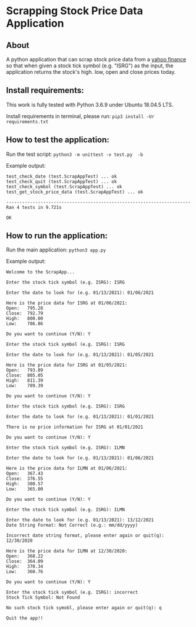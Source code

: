 # Scrapping Stock Price Data Application

## About
A python application that can scrap stock price data from a [yahoo finance](https://finance.yahoo.com/quote/ISRG/history?p=ISRG) so that when given a stock tick symbol (e.g. "ISRG") as the input, the application returns the stock's high. low, open and close prices today.

## Install requirements:
This work is fully tested with Python 3.6.9 under Ubuntu 18.04.5 LTS. 

Install requirements in terminal, please run: ```pip3 install -Ur requirements.txt```

## How to test the application:
Run the test script: ```python3 -m unittest -v test.py  -b```

Example output:

```
test_check_date (test.ScrapAppTest) ... ok
test_check_quit (test.ScrapAppTest) ... ok
test_check_symbol (test.ScrapAppTest) ... ok
test_get_stock_price_data (test.ScrapAppTest) ... ok

----------------------------------------------------------------------
Ran 4 tests in 9.721s

OK
```

## How to run the application:
Run the main application: ```python3 app.py```

Example output:

```
Welcome to the ScrapApp...

Enter the stock tick symbol (e.g. ISRG): ISRG

Enter the date to look for (e.g. 01/13/2021): 01/06/2021

Here is the price data for ISRG at 01/06/2021:
Open:   795.28
Close:  792.79
High:   800.00
Low:    786.86

Do you want to continue (Y/N): Y

Enter the stock tick symbol (e.g. ISRG): ISRG

Enter the date to look for (e.g. 01/13/2021): 01/05/2021

Here is the price data for ISRG at 01/05/2021:
Open:   793.89
Close:  805.05
High:   811.39
Low:    789.39

Do you want to continue (Y/N): Y

Enter the stock tick symbol (e.g. ISRG): ISRG

Enter the date to look for (e.g. 01/13/2021): 01/01/2021

There is no price information for ISRG at 01/01/2021

Do you want to continue (Y/N): Y

Enter the stock tick symbol (e.g. ISRG): ILMN

Enter the date to look for (e.g. 01/13/2021): 01/06/2021

Here is the price data for ILMN at 01/06/2021:
Open:   367.43
Close:  376.55
High:   380.57
Low:    365.00

Do you want to continue (Y/N): Y

Enter the stock tick symbol (e.g. ISRG): ILMN

Enter the date to look for (e.g. 01/13/2021): 13/12/2021
Date String Format: Not Correct (e.g.: mm/dd/yyyy)

Incorrect date string format, please enter again or quit(q): 12/30/2020

Here is the price data for ILMN at 12/30/2020:
Open:   368.22
Close:  364.09
High:   370.34
Low:    360.76

Do you want to continue (Y/N): Y

Enter the stock tick symbol (e.g. ISRG): incorrect
Stock Tick Symbol: Not Found

No such stock tick symobl, please enter again or quit(q): q

Quit the app!!

```
